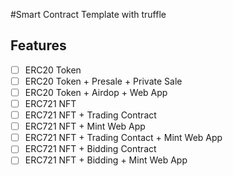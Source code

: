 #Smart Contract Template with truffle

## Features
- [ ] ERC20 Token
- [ ] ERC20 Token + Presale + Private Sale
- [ ] ERC20 Token + Airdop + Web App
- [ ] ERC721 NFT
- [ ] ERC721 NFT + Trading Contract
- [ ] ERC721 NFT + Mint Web App
- [ ] ERC721 NFT + Trading Contact + Mint Web App
- [ ] ERC721 NFT + Bidding Contract
- [ ] ERC721 NFT + Bidding + Mint Web App
